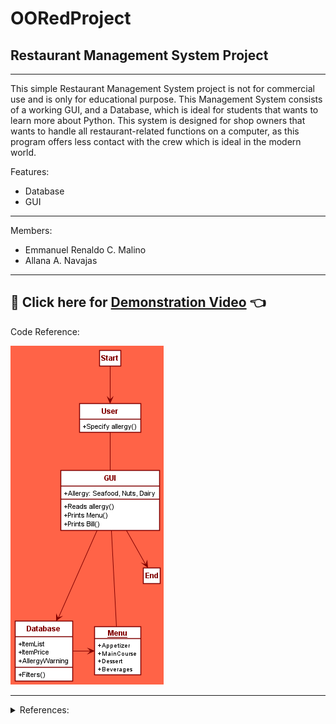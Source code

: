 # OORedProject #

## Restaurant Management System Project ##
 - - - -

This simple Restaurant Management System project is not for commercial use and is only for educational purpose. This Management System consists of a working GUI, and a Database, which is ideal for students that wants to learn more about Python. This system is designed for shop owners that wants to handle all restaurant-related functions on a computer, as this program offers less contact with the crew which is ideal in the modern world.

Features:

 * Database
 * GUI

 - - - -
 
Members:
 
 - Emmanuel Renaldo C. Malino
 - Allana A. Navajas

 - - - -
 
## :red_circle: Click here for [Demonstration Video](https://drive.google.com/file/d/1tT7uWXHypAe0SjHKPuP7YQ0F0FmVkIDb/view?usp=sharing "Demonstration") :point_left: ##

Code Reference:

![](https://github.com/yawna000/OORedProject/blob/main/PUML/LXRequirementRestaurantManagementSystem.png?raw=true)
 - - - -
<details>
<summary> References: </summary>

[Food Ordering System](https://itsourcecode.com/free-projects/python-projects/python-code-for-food-ordering-system/)

[2021 Restaurant Management](https://itsourcecode.com/free-projects/python-projects/restaurant-management-system-project-in-python-with-source-code/)

[Restaurant Management System in python(tkinter)](https://github.com/amark23/Restaurant-Management-System-Python-/blob/master/s1.png)

</details>
